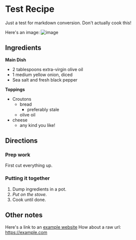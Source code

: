 # Test Recipe

Just a test for markdown conversion. Don't actually cook this!

Here's an image:
![image](https://cdn.loveandlemons.com/wp-content/uploads/2014/10/vegetable-soup.jpg)

## Ingredients


**Main Dish**
* 2 tablespoons extra-virgin olive oil
* 1 medium yellow onion, diced
* Sea salt and fresh black pepper

**Toppings**
* Croutons
  * bread
     * preferably stale
  * olive oil
* cheese
  * any kind you like!

## Directions

### Prep work

First cut everything up.  

### Putting it together

1. Dump ingredients in a pot.  
2. *Put on the stove.*
3. Cook until done.

## Other notes
Here's a link to an [example website](https://example.com/)
How about a raw url: https://example.com
